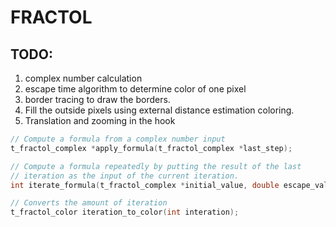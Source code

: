 # FRACTOL

## TODO:

1. complex number calculation
2. escape time algorithm to determine color of one pixel
3. border tracing to draw the borders.
4. Fill the outside pixels using external distance estimation coloring.
5. Translation and zooming in the hook

```c
// Compute a formula from a complex number input
t_fractol_complex *apply_formula(t_fractol_complex *last_step);

// Compute a formula repeatedly by putting the result of the last
// iteration as the input of the current iteration.
int iterate_formula(t_fractol_complex *initial_value, double escape_value);

// Converts the amount of iteration 
t_fractol_color iteration_to_color(int interation);

```
